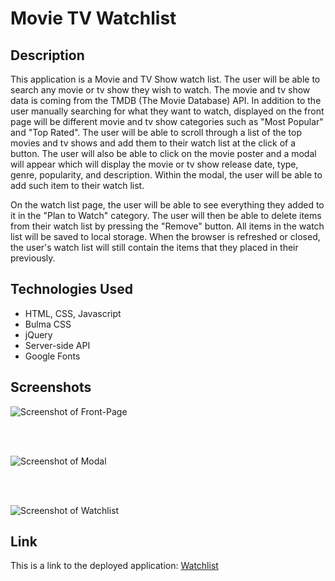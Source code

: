 # Movie TV Watchlist



## Description 

This application is a Movie and TV Show watch list. The user will be able to search any movie or tv show they wish to watch. The movie and tv show data is coming from the TMDB (The Movie Database) API. In addition to the user manually searching for what they want to watch, displayed on the front page will be different movie and tv show categories such as "Most Popular" and "Top Rated". The user will be able to scroll through a list of the top movies and tv shows and add them to their watch list at the click of a button. The user will also be able to click on the movie poster and a modal will appear which will display the movie or tv show release date, type, genre, popularity, and description. Within the modal, the user will be able to add such item to their watch list. 

On the watch list page, the user will be able to see everything they added to it in the "Plan to Watch" category. The user will then be able to delete items from their watch list by pressing the "Remove" button. All items in the watch list will be saved to local storage. When the browser is refreshed or closed, the user's watch list will still contain the items that they placed in their previously.

## Technologies Used

- HTML, CSS, Javascript
- Bulma CSS
- jQuery
- Server-side API
- Google Fonts

## Screenshots

![Screenshot of Front-Page](./assets/images/Screenshot%202022-06-22%20at%2022-50-48%20Movie%20WatchList.png)

<br>
<br>

![Screenshot of Modal](./assets/images/Screenshot%202022-06-22%20at%2022-51-45%20Movie%20WatchList.png)

<br>
<br>

![Screenshot of Watchlist](./assets/images/Screenshot%202022-06-22%20at%2022-55-30%20Movie%20WatchList.png)


## Link

This is a link to the deployed application: [Watchlist](https://cnohilly.github.io/movie-tv-watchlist/index.html)


